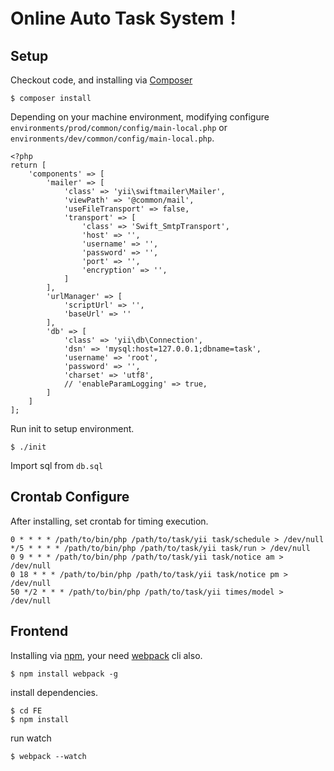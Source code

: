 Online Auto Task System！
===============================


Setup
-------------------

Checkout code, and installing via [Composer](https://getcomposer.org/)

```
$ composer install 
```

Depending on your machine environment, modifying configure `environments/prod/common/config/main-local.php` or `environments/dev/common/config/main-local.php`. 

```
<?php
return [
    'components' => [
        'mailer' => [
            'class' => 'yii\swiftmailer\Mailer',
            'viewPath' => '@common/mail',
            'useFileTransport' => false,    
            'transport' => [
                'class' => 'Swift_SmtpTransport',
                'host' => '',
                'username' => '',
                'password' => '',
                'port' => '',
                'encryption' => '',
            ]
        ],
        'urlManager' => [
            'scriptUrl' => '',
            'baseUrl' => ''
        ],
        'db' => [
            'class' => 'yii\db\Connection',
            'dsn' => 'mysql:host=127.0.0.1;dbname=task',
            'username' => 'root',
            'password' => '',
            'charset' => 'utf8',
            // 'enableParamLogging' => true,
        ]
    ]
];
```

Run init to setup environment.

```
$ ./init
```

Import sql from `db.sql`

Crontab Configure 
-------------------

After installing, set crontab for timing execution.

```
0 * * * * /path/to/bin/php /path/to/task/yii task/schedule > /dev/null
*/5 * * * * /path/to/bin/php /path/to/task/yii task/run > /dev/null
0 9 * * * /path/to/bin/php /path/to/task/yii task/notice am > /dev/null
0 18 * * * /path/to/bin/php /path/to/task/yii task/notice pm > /dev/null
50 */2 * * * /path/to/bin/php /path/to/task/yii times/model > /dev/null
```

Frontend 
-------------------

Installing via [npm](https://www.npmjs.com/), your need [webpack](https://webpack.github.io/) cli also.

```
$ npm install webpack -g
```

install dependencies.

```
$ cd FE
$ npm install
```

run watch

```
$ webpack --watch
```